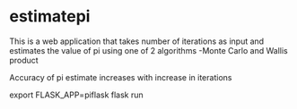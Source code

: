 # estimatepi

This is a web application that takes number of iterations as input and estimates the value of pi using one of 2 algorithms -Monte Carlo and Wallis product


Accuracy of pi estimate increases with increase in iterations

export FLASK_APP=piflask
flask run

